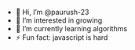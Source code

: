 - 👋 Hi, I’m @paurush-23
- 👀 I’m interested in growing
- 🌱 I’m currently learning algorithms
- ⚡ Fun fact: javascript is hard

<!---
paurush-23/paurush-23 is a ✨ special ✨ repository because its `README.md` (this file) appears on your GitHub profile.
You can click the Preview link to take a look at your changes.
--->
